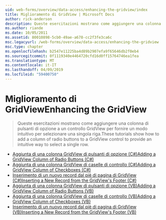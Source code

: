 ```yaml
---
uid: web-forms/overview/data-access/enhancing-the-gridview/index
title: Miglioramento di GridView | Microsoft Docs
author: rick-anderson
description: Queste esercitazioni mostrano come aggiungere una colonna di pulsanti di opzione a un controllo GridView per fornire un modo intuitivo per selezionare una singola riga.
ms.author: riande
ms.date: 10/05/2011
ms.assetid: 80010898-5cb0-49ae-a678-cc2f3fe3ca6c
msc.legacyurl: /web-forms/overview/data-access/enhancing-the-gridview
msc.type: chapter
ms.openlocfilehash: b2547e11225ba4d89b2907efa9f65646db2f0eb4
ms.sourcegitcommit: 0f1119340e4464720cfd16d0ff15764746ea1fea
ms.translationtype: MT
ms.contentlocale: it-IT
ms.lasthandoff: 04/09/2019
ms.locfileid: "59400750"
---
```

# <a name="enhancing-the-gridview"></a><span data-ttu-id="e30d1-103">Miglioramento di GridView</span><span class="sxs-lookup"><span data-stu-id="e30d1-103">Enhancing the GridView</span></span>

> <span data-ttu-id="e30d1-104">Queste esercitazioni mostrano come aggiungere una colonna di pulsanti di opzione a un controllo GridView per fornire un modo intuitivo per selezionare una singola riga.</span><span class="sxs-lookup"><span data-stu-id="e30d1-104">These tutorials show how to add a column of radio buttons to a GridView control to provide an intuitive way to select a single row.</span></span>


- [<span data-ttu-id="e30d1-105">Aggiunta di una colonna GridView di pulsanti di opzione (C#)</span><span class="sxs-lookup"><span data-stu-id="e30d1-105">Adding a GridView Column of Radio Buttons (C#)</span></span>](adding-a-gridview-column-of-radio-buttons-cs.md)
- [<span data-ttu-id="e30d1-106">Aggiunta di una colonna GridView di caselle di controllo (C#)</span><span class="sxs-lookup"><span data-stu-id="e30d1-106">Adding a GridView Column of Checkboxes (C#)</span></span>](adding-a-gridview-column-of-checkboxes-cs.md)
- [<span data-ttu-id="e30d1-107">Inserimento di un nuovo record dal piè di pagina di GridView (C#)</span><span class="sxs-lookup"><span data-stu-id="e30d1-107">Inserting a New Record from the GridView's Footer (C#)</span></span>](inserting-a-new-record-from-the-gridview-s-footer-cs.md)
- [<span data-ttu-id="e30d1-108">Aggiunta di una colonna GridView di pulsanti di opzione (VB)</span><span class="sxs-lookup"><span data-stu-id="e30d1-108">Adding a GridView Column of Radio Buttons (VB)</span></span>](adding-a-gridview-column-of-radio-buttons-vb.md)
- [<span data-ttu-id="e30d1-109">Aggiunta di una colonna GridView di caselle di controllo (VB)</span><span class="sxs-lookup"><span data-stu-id="e30d1-109">Adding a GridView Column of Checkboxes (VB)</span></span>](adding-a-gridview-column-of-checkboxes-vb.md)
- [<span data-ttu-id="e30d1-110">Inserimento di un nuovo record dal piè di pagina di GridView (VB)</span><span class="sxs-lookup"><span data-stu-id="e30d1-110">Inserting a New Record from the GridView's Footer (VB)</span></span>](inserting-a-new-record-from-the-gridview-s-footer-vb.md)
